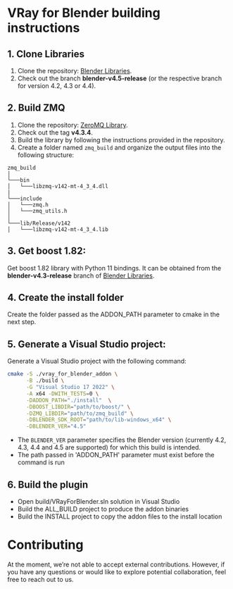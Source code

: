 # VRay for Blender building instructions

## 1. Clone Libraries
1. Clone the repository: [Blender Libraries](https://projects.blender.org/blender/lib-windows_x64.git).
2. Check out the branch **blender-v4.5-release** (or the respective branch for version 4.2, 4.3 or 4.4).

## 2. Build ZMQ
1. Clone the repository: [ZeroMQ Library](https://github.com/zeromq/libzmq.git).
2. Check out the tag **v4.3.4**.
3. Build the library by following the instructions provided in the repository.
4. Create a folder named `zmq_build` and organize the output files into the following structure:
```
zmq_build   
│
└───bin
│   └───libzmq-v142-mt-4_3_4.dll
|
└───include
│   └───zmq.h
│   └───zmq_utils.h
│   
└───lib/Release/v142
│   └───libzmq-v142-mt-4_3_4.lib
```

## 3. Get boost 1.82:
Get boost 1.82 library with Python 11 bindings. It can be obtained from the **blender-v4.3-release** branch of [Blender Libraries](https://projects.blender.org/blender/lib-windows_x64.git).

## 4. Create the install folder
Create the folder passed as the ADDON_PATH parameter to cmake in the next step.

## 5. Generate a Visual Studio project:
Generate a Visual Studio project with the following command:

```bash 
cmake -S ./vray_for_blender_addon \
      -B ./build \
      -G "Visual Studio 17 2022" \
      -A x64 -DWITH_TESTS=0 \
      -DADDON_PATH="./install"  \
      -DBOOST_LIBDIR="path/to/boost/" \
      -DZMQ_LIBDIR="path/to/zmq_build" \
      -DBLENDER_SDK_ROOT="path/to/lib-windows_x64" \
      -DBLENDER_VER="4.5"

```

* The `BLENDER_VER` parameter specifies the Blender version (currently 4.2, 4.3, 4.4 and 4.5 are supported) for which this build is intended.
* The path passed in 'ADDON_PATH' parameter must exist before the command is run

## 6. Build the plugin
* Open build/VRayForBlender.sln solution in Visual Studio
* Build the ALL_BUILD project to produce the addon binaries
* Build the INSTALL project to copy the addon files to the install location


# Contributing

At the moment, we’re not able to accept external contributions.
However, if you have any questions or would like to explore potential collaboration, feel free to reach out to us.
